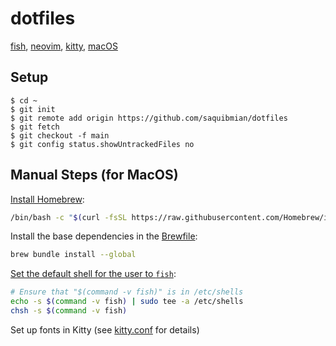 # dotfiles

[fish](https://fishshell.com), [neovim](https://neovim.io), [kitty](https://sw.kovidgoyal.net/kitty/), [macOS](https://www.apple.com/macos/)

## Setup

```console
$ cd ~
$ git init
$ git remote add origin https://github.com/saquibmian/dotfiles
$ git fetch
$ git checkout -f main
$ git config status.showUntrackedFiles no
```

## Manual Steps (for MacOS)

[Install Homebrew](https://docs.brew.sh/Installation):

```sh
/bin/bash -c "$(curl -fsSL https://raw.githubusercontent.com/Homebrew/install/HEAD/install.sh)"
```

Install the base dependencies in the [Brewfile](./.Brewfile):

```sh
brew bundle install --global
```

[Set the default shell for the user to `fish`](https://fishshell.com/docs/current/index.html#default-shell):

```sh
# Ensure that "$(command -v fish)" is in /etc/shells
echo -s $(command -v fish) | sudo tee -a /etc/shells
chsh -s $(command -v fish)
```

Set up fonts in Kitty (see [kitty.conf](/.config/kitty/kitty.conf) for details)


